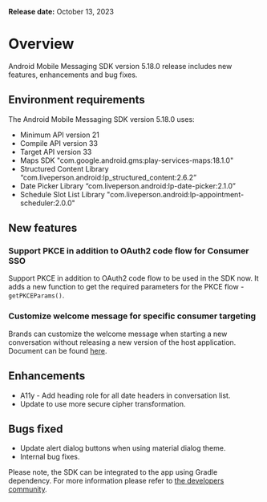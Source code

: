 **Release date:** October 13, 2023

# Overview

Android Mobile Messaging SDK version 5.18.0 release includes new features, enhancements and bug fixes.

## Environment requirements

The Android Mobile Messaging SDK version 5.18.0 uses:

- Minimum API version 21
- Compile API version 33
- Target API version 33
- Maps SDK "com.google.android.gms:play-services-maps:18.1.0"
- Structured Content Library “com.liveperson.android:lp_structured_content:2.6.2”
- Date Picker Library “com.liveperson.android:lp-date-picker:2.1.0”
- Schedule Slot List Library "com.liveperson.android:lp-appointment-scheduler:2.0.0"

## New features

### Support PKCE in addition to OAuth2 code flow for Consumer SSO 
Support PKCE in addition to OAuth2 code flow to be used in the SDK now. It adds a new function to get the required parameters for the PKCE flow - `getPKCEParams()`.

### Customize welcome message for specific consumer targeting
Brands can customize the welcome message when starting a new conversation without releasing a new version of the host application. Document can be found [here](https://developers.liveperson.com/mobile-app-messaging-sdk-for-android-advanced-features-dynamic-welcome-message.html).

## Enhancements
- A11y - Add heading role for all date headers in conversation list.
- Update to use more secure cipher transformation.

## Bugs fixed

- Update alert dialog buttons when using material dialog theme.
- Internal bug fixes.

Please note, the SDK can be integrated to the app using Gradle dependency. For more information please refer to [the developers community](https://developers.liveperson.com/android-quickstart.html).
